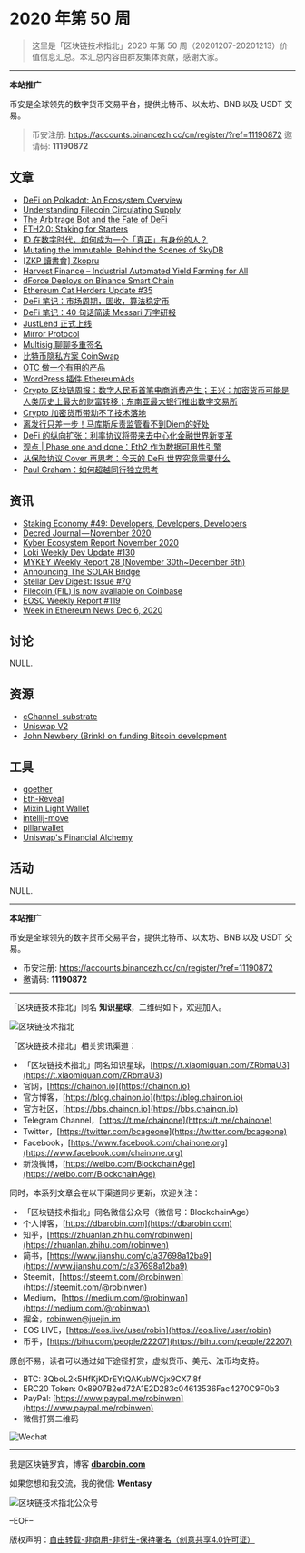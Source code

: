 # 2020 年第 50 周

> 这里是「区块链技术指北」2020 年第 50 周（20201207-20201213）价值信息汇总。本汇总内容由群友集体贡献，感谢大家。

***

**本站推广**

币安是全球领先的数字货币交易平台，提供比特币、以太坊、BNB 以及 USDT 交易。

> 币安注册: https://accounts.binancezh.cc/cn/register/?ref=11190872
> 邀请码: **11190872**

## 文章

* [DeFi on Polkadot: An Ecosystem Overview](https://bbs.chainon.io/d/6941)
* [Understanding Filecoin Circulating Supply](https://bbs.chainon.io/d/6944)
* [The Arbitrage Bot and the Fate of DeFi](https://bbs.chainon.io/d/6945)
* [ETH2.0: Staking for Starters](https://bbs.chainon.io/d/6948)
* [ID 在数字时代，如何成为一个「真正」有身份的人？](https://bbs.chainon.io/d/6951)
* [Mutating the Immutable: Behind the Scenes of SkyDB](https://bbs.chainon.io/d/6952)
* [[ZKP 讀書會] Zkopru](https://bbs.chainon.io/d/6957)
* [Harvest Finance – Industrial Automated Yield Farming for All](https://bbs.chainon.io/d/6960)
* [dForce Deploys on Binance Smart Chain](https://bbs.chainon.io/d/6961)
* [Ethereum Cat Herders Update #35](https://bbs.chainon.io/d/6962)
* [DeFi 笔记：市场周期，固收，算法稳定币](https://bbs.chainon.io/d/6963)
* [DeFi 笔记：40 句话简读 Messari 万字研报](https://bbs.chainon.io/d/6964)
* [JustLend 正式上线](https://bbs.chainon.io/d/6965)
* [Mirror Protocol](https://bbs.chainon.io/d/6966)
* [Multisig 聊聊多重签名](https://bbs.chainon.io/d/6967)
* [比特币隐私方案 CoinSwap](https://bbs.chainon.io/d/6968)
* [OTC 做一个有用的产品](https://bbs.chainon.io/d/6969)
* [WordPress 插件 EthereumAds](https://bbs.chainon.io/d/6970)
* [Crypto 区块链周报：数字人民币首笔电商消费产生；王兴：加密货币可能是人类历史上最大的财富转移；东南亚最大银行推出数字交易所](https://bbs.chainon.io/d/6971)
* [Crypto 加密货币带动不了技术落地](https://bbs.chainon.io/d/6972)
* [离发行只差一步！马库斯斥责监管看不到Diem的好处](https://bbs.chainon.io/d/6973)
* [DeFi 的纵向扩张：利率协议将带来去中心化金融世界新变革](https://bbs.chainon.io/d/6981)
* [观点 | Phase one and done：Eth2 作为数据可用性引擎](https://bbs.chainon.io/d/6982)
* [从保险协议 Cover 再思考：今天的 DeFi 世界究竟需要什么](https://bbs.chainon.io/d/6983)
* [Paul Graham：如何超越同行独立思考](https://bbs.chainon.io/d/6984)

## 资讯

* [Staking Economy #49: Developers, Developers, Developers](https://bbs.chainon.io/d/6942)
* [Decred Journal — November 2020](https://bbs.chainon.io/d/6943)
* [Kyber Ecosystem Report November 2020](https://bbs.chainon.io/d/6946)
* [Loki Weekly Dev Update #130](https://bbs.chainon.io/d/6947)
* [MYKEY Weekly Report 28 (November 30th~December 6th)](https://bbs.chainon.io/d/6950)
* [Announcing The SOLAR Bridge](https://bbs.chainon.io/d/6953)
* [Stellar Dev Digest: Issue #70](https://bbs.chainon.io/d/6954)
* [Filecoin (FIL) is now available on Coinbase](https://bbs.chainon.io/d/6955)
* [EOSC Weekly Report #119](https://bbs.chainon.io/d/6956)
* [Week in Ethereum News Dec 6, 2020](https://bbs.chainon.io/d/6959)

## 讨论

NULL.

## 资源

* [cChannel-substrate](https://bbs.chainon.io/d/6939)
* [Uniswap V2](https://bbs.chainon.io/d/6977)
* [John Newbery (Brink) on funding Bitcoin development](https://bbs.chainon.io/d/6980)

## 工具

* [goether](https://bbs.chainon.io/d/6940)
* [Eth-Reveal](https://bbs.chainon.io/d/6974)
* [Mixin Light Wallet](https://bbs.chainon.io/d/6975)
* [intellij-move](https://bbs.chainon.io/d/6976)
* [pillarwallet](https://bbs.chainon.io/d/6978)
* [Uniswap's Financial Alchemy](https://bbs.chainon.io/d/6979)

## 活动

NULL.

***

**本站推广**

币安是全球领先的数字货币交易平台，提供比特币、以太坊、BNB 以及 USDT 交易。

* 币安注册: https://accounts.binancezh.cc/cn/register/?ref=11190872
* 邀请码: **11190872**

***

「区块链技术指北」同名 **知识星球**，二维码如下，欢迎加入。

![区块链技术指北](https://cdn.dbarobin.com/3YzonTR.png)

「区块链技术指北」相关资讯渠道：

* 「区块链技术指北」同名知识星球，[https://t.xiaomiquan.com/ZRbmaU3](https://t.xiaomiquan.com/ZRbmaU3)
* 官网，[https://chainon.io](https://chainon.io)
* 官方博客，[https://blog.chainon.io](https://blog.chainon.io)
* 官方社区，[https://bbs.chainon.io](https://bbs.chainon.io)
* Telegram Channel，[https://t.me/chainone](https://t.me/chainone)
* Twitter，[https://twitter.com/bcageone](https://twitter.com/bcageone)
* Facebook，[https://www.facebook.com/chainone.org](https://www.facebook.com/chainone.org)
* 新浪微博，[https://weibo.com/BlockchainAge](https://weibo.com/BlockchainAge)

同时，本系列文章会在以下渠道同步更新，欢迎关注：

* 「区块链技术指北」同名微信公众号（微信号：BlockchainAge）
* 个人博客，[https://dbarobin.com](https://dbarobin.com)
* 知乎，[https://zhuanlan.zhihu.com/robinwen](https://zhuanlan.zhihu.com/robinwen)
* 简书，[https://www.jianshu.com/c/a37698a12ba9](https://www.jianshu.com/c/a37698a12ba9)
* Steemit，[https://steemit.com/@robinwen](https://steemit.com/@robinwen)
* Medium，[https://medium.com/@robinwan](https://medium.com/@robinwan)
* 掘金，[robinwen@juejin.im](https://juejin.im/user/5673ccae60b2260ee435f89a/posts)
* EOS LIVE，[https://eos.live/user/robin](https://eos.live/user/robin)
* 币乎，[https://bihu.com/people/22207](https://bihu.com/people/22207)

原创不易，读者可以通过如下途径打赏，虚拟货币、美元、法币均支持。

* BTC: 3QboL2k5HfKjKDrEYtQAKubWCjx9CX7i8f
* ERC20 Token: 0x8907B2ed72A1E2D283c04613536Fac4270C9F0b3
* PayPal: [https://www.paypal.me/robinwen](https://www.paypal.me/robinwen)
* 微信打赏二维码

![Wechat](https://cdn.dbarobin.com/SzoNl5b.jpg)

***

我是区块链罗宾，博客 **[dbarobin.com](https://dbarobin.com/)**

如果您想和我交流，我的微信: **Wentasy**

![区块链技术指北公众号](https://cdn.dbarobin.com/w0wignb.png)

–EOF–

版权声明：[自由转载-非商用-非衍生-保持署名（创意共享4.0许可证）](http://creativecommons.org/licenses/by-nc-nd/4.0/deed.zh)